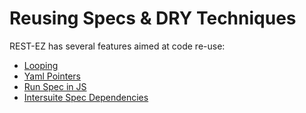 # Reusing Specs & DRY Techniques

REST-EZ has several features aimed at code re-use:

- [Looping](/docs/reusing-specs/looping)
- [Yaml Pointers](/docs/reusing-specs/yaml-pointers)
- [Run Spec in JS](/docs/reusing-specs/run-spec-in-js)
- [Intersuite Spec Dependencies](/docs/reusing-specs/intersuite-spec-deps)
